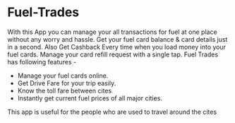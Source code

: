# Fuel-Trades
With this App you can manage your all transactions for fuel at one place without any worry and hassle. Get your fuel card balance &amp; card details just in a second. Also Get Cashback Every time when you load money into your fuel cards. Manage your card refill request with a single tap.  Fuel Trades has following features - 
- Manage your fuel cards online. 
- Get Drive Fare for your trip easily. 
- Know the toll fare between cites 
- Instantly get current fuel prices of all major cities.  

This app is useful for the people who are used to travel around the cites

